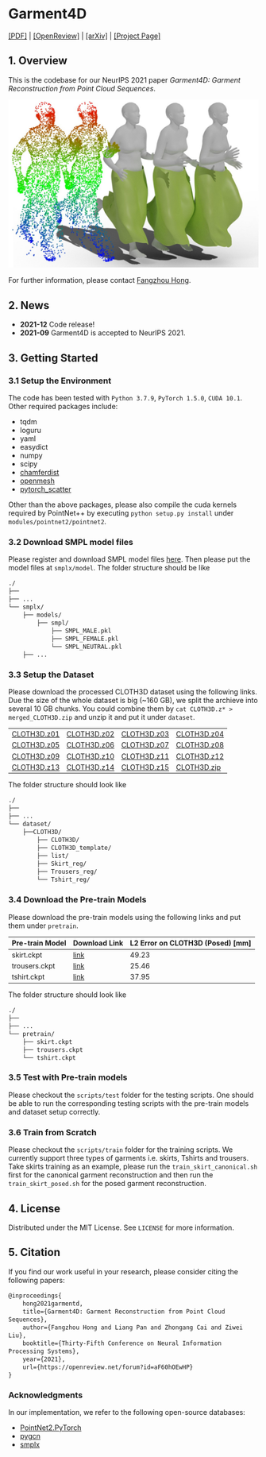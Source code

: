 # Garment4D
[[PDF]](https://papers.nips.cc/paper/2021/file/eb160de1de89d9058fcb0b968dbbbd68-Paper.pdf)  |  [[OpenReview]](https://openreview.net/forum?id=aF60hOEwHP)  |  [[arXiv]](https://arxiv.org/abs/2112.04159)  |  [[Project Page]](https://hongfz16.github.io/projects/Garment4D.html)

## 1. Overview
This is the codebase for our NeurIPS 2021 paper *Garment4D: Garment Reconstruction from Point Cloud Sequences*.

![teaser](./assets/cover.jpg)

For further information, please contact [Fangzhou Hong](mailto:fangzhouhong820@gmail.com).

## 2. News
- **2021-12** Code release!
- **2021-09** Garment4D is accepted to NeurIPS 2021.

## 3. Getting Started

### 3.1 Setup the Environment
The code has been tested with `Python 3.7.9`, `PyTorch 1.5.0`, `CUDA 10.1`. Other required packages include:

- tqdm
- loguru
- yaml
- easydict
- numpy
- scipy
- [chamferdist](https://github.com/krrish94/chamferdist)
- [openmesh](https://pypi.org/project/openmesh/)
- [pytorch_scatter](https://github.com/rusty1s/pytorch_scatter)

Other than the above packages, please also compile the cuda kernels required by PointNet++ by executing `python setup.py install` under `modules/pointnet2/pointnet2`.

### 3.2 Download SMPL model files
Please register and download SMPL model files [here](https://smpl.is.tue.mpg.de/). Then please put the model files at `smplx/model`. The folder structure should be like

```
./
├── 
├── ...
└── smplx/
    ├── models/
        ├── smpl/
            ├── SMPL_MALE.pkl
            ├── SMPL_FEMALE.pkl
            └── SMPL_NEUTRAL.pkl
    ├── ...
```

### 3.3 Setup the Dataset
Please download the processed CLOTH3D dataset using the following links. Due the size of the whole dataset is big (~160 GB), we split the archieve into several 10 GB chunks. You could combine them by `cat CLOTH3D.z* > merged_CLOTH3D.zip` and unzip it and put it under `dataset`.

|   |   |   |   |
|---|---|---|---|
|[CLOTH3D.z01](https://1drv.ms/u/s!AjLpFg-f48lj0RbDpBWj2uGuMX2e?e=anROId)|[CLOTH3D.z02](https://1drv.ms/u/s!AjLpFg-f48lj0RXsELoQGQ6C-X3v?e=CVmeHQ)|[CLOTH3D.z03](https://1drv.ms/u/s!AjLpFg-f48lj0RSY0JPLCxrmy9mJ?e=PmFqY3)|[CLOTH3D.z04](https://1drv.ms/u/s!AjLpFg-f48lj0RfSoFICM2rUwKl2?e=UrNj4P)|
|[CLOTH3D.z05](https://1drv.ms/u/s!AjLpFg-f48lj0Rg7_EAigJgI7jDg?e=lsdPrA)|[CLOTH3D.z06](https://1drv.ms/u/s!AjLpFg-f48lj0RnmOpxZ9VA_Nv6J?e=osuugM)|[CLOTH3D.z07](https://1drv.ms/u/s!AjLpFg-f48lj0RxbJGY7Owx4nLcD?e=qZqZnH)|[CLOTH3D.z08](https://1drv.ms/u/s!AjLpFg-f48lj0RqeCYXk9T5lZqjT?e=4vASX9)|
|[CLOTH3D.z09](https://1drv.ms/u/s!AjLpFg-f48lj0RtehTkftJsd4Fq7?e=gSFMwP)|[CLOTH3D.z10](https://1drv.ms/u/s!AjLpFg-f48lj0R0nIXfFDtVi8XIl?e=DkU9HW)|[CLOTH3D.z11](https://1drv.ms/u/s!AjLpFg-f48lj0R5J-qiadrP9Egvd?e=r6dtLo)|[CLOTH3D.z12](https://1drv.ms/u/s!AjLpFg-f48lj0R8EehQlBGtUAHo9?e=MA0oB2)|
|[CLOTH3D.z13](https://1drv.ms/u/s!AjLpFg-f48lj0SDlMwT_C4OqBtc-?e=XbveLr)|[CLOTH3D.z14](https://1drv.ms/u/s!AjLpFg-f48lj0SL43ITohM6mgsiO?e=Vqu1ew)|[CLOTH3D.z15](https://1drv.ms/u/s!AjLpFg-f48lj0SHwwD3rTqCwKMH_?e=yU2Kse)|[CLOTH3D.zip](https://1drv.ms/u/s!AjLpFg-f48lj0SP3E2v4XejNz-_B?e=JrflX1)|

The folder structure should look like

```
./
├── 
├── ...
└── dataset/
    ├──CLOTH3D/
        ├── CLOTH3D/
        ├── CLOTH3D_template/
        ├── list/
        ├── Skirt_reg/
        ├── Trousers_reg/
        └── Tshirt_reg/
```

### 3.4 Download the Pre-train Models
Please download the pre-train models using the following links and put them under `pretrain`.

| Pre-train Model | Download Link | L2 Error on CLOTH3D (Posed) [mm] |
| --------------- | ------------- | --------------------------- |
| skirt.ckpt      | [link](https://1drv.ms/u/s!AjLpFg-f48lj0RFqLA2p0BTX-CAH?e=3YDmme) | 49.23 |
| trousers.ckpt   | [link](https://1drv.ms/u/s!AjLpFg-f48lj0ROr9We0BIw60MrX?e=3taehr) | 25.46 |
| tshirt.ckpt     | [link](https://1drv.ms/u/s!AjLpFg-f48lj0RKHye4YnXjHbyvr?e=XrMJoW) | 37.95 |

The folder structure should look like

```
./
├── 
├── ...
└── pretrain/
    ├── skirt.ckpt
    ├── trousers.ckpt
    └── tshirt.ckpt
```

### 3.5 Test with Pre-train models
Please checkout the `scripts/test` folder for the testing scripts. One should be able to run the corresponding testing scripts with the pre-train models and dataset setup correctly.

### 3.6 Train from Scratch
Please checkout the `scripts/train` folder for the training scripts. We currently support three types of garments i.e. skirts, Tshirts and trousers. Take skirts training as an example, please run the `train_skirt_canonical.sh` first for the canonical garment reconstruction and then run the `train_skirt_posed.sh` for the posed garment reconstruction.

## 4. License
Distributed under the MIT License. See `LICENSE` for more information.

## 5. Citation
If you find our work useful in your research, please consider citing the following papers:
```
@inproceedings{
    hong2021garmentd,
    title={Garment4D: Garment Reconstruction from Point Cloud Sequences},
    author={Fangzhou Hong and Liang Pan and Zhongang Cai and Ziwei Liu},
    booktitle={Thirty-Fifth Conference on Neural Information Processing Systems},
    year={2021},
    url={https://openreview.net/forum?id=aF60hOEwHP}
}
```

### Acknowledgments
In our implementation, we refer to the following open-source databases:
- [PointNet2.PyTorch](https://github.com/sshaoshuai/Pointnet2.PyTorch)
- [pygcn](https://github.com/tkipf/pygcn)
- [smplx](https://github.com/vchoutas/smplx)
